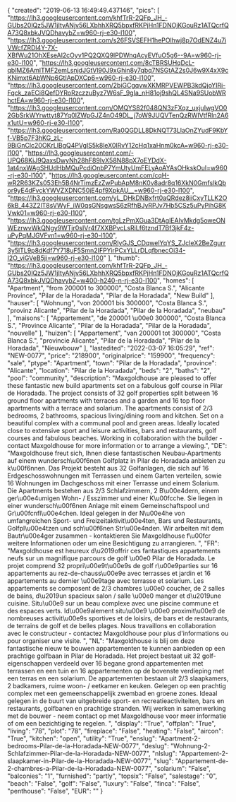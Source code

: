 {
"created": "2019-06-13 16:49:49.437146",
"pics": [
"https://lh3.googleusercontent.com/khfTrR-2QFp_JH_-GUbs20lQz5JW1jItyANjv56LXbhhXRQ5bpxfRKPjHn1FDNOjKGouRz1ATQcrfQA73Q8xbkJVQDhavybZ=w960-rj-e30-l100",
"https://lh3.googleusercontent.com/s26FSVSEFH1hePOlhwj8p7OdENZ4u7iVWcfZRDl4Y-7X-XBfWu21OhXEseAl2cOyv1PQ2QXQ9lPDWnqAcyEVfuO5g6--9A=w960-rj-e30-l100",
"https://lh3.googleusercontent.com/8cTBRSUHqDcL-qblMZ6AmlTMF2emLsnjdJGtVl90J9xGhin8y7qbq7NSGtAZ2s0J6w9X4xX9cKNimxt6AbWNp6GtIApDXCp6=w960-rj-e30-l100",
"https://lh3.googleusercontent.com/2biGCgqvwXKMRPVEWPB3kdQjoYIRi-Fqck_zaECi8QefDYRoRzczzuByz7W6sF_9gIa_nH81oj9shQL4SNa9SUobWRhctEA=w960-rj-e30-l100",
"https://lh3.googleusercontent.com/OMQYS82f048QN3zFXqz_uxjuIwgVO02GbSrkWYrwttyt87Yq0IZWpGJZ4nO49DL_j7oW9JUQVTenQzRWIVtfRln2A6x1utU=w960-rj-e30-l100",
"https://lh3.googleusercontent.com/Ra0QGDLL8DkNQT73LlaOnZYudF9KbYf-VB5p7F3hKG_zL-9BiGnClc20OKrLlBgQ4PVgIS5k8leX0lRvY12cHq1xaHnm0kcA=w960-rj-e30-l100",
"https://lh3.googleusercontent.com/-UPQ68KiJ9QaxsDwyNh28hF89IvX58N88pX7oEYDdX-1at4nxWAgSHUdHbMQuPcdiOnbP7YmUtyUmFELyAoAYAsOHkskOuI=w960-rj-e30-l100",
"https://lh3.googleusercontent.com/cqH-wR2R63KZs053Eh5B4NrTimzEzZwPubApM8nK0v8adr8q16XkN0GmfslkQbor9yE4dFvckYWVZXDNC50jE4pf9XpkAU__=w960-rj-e30-l100",
"https://lh3.googleusercontent.com/yL_DHkDNBxfrt0aQRdez8iiCxyTLLK2O6kB_443Z2lT8sVWyF_iW0qsGNsgwsS6zRfhBJyRPJv7Hb5CSz5uPyPihG8KVwk01=w960-rj-e30-l100",
"https://lh3.googleusercontent.com/tgLzPmXGua3DtAglEAIvMkdg5oweONWEzrwvWkQNgy9WTjr0sIVr4f7XXBPvcLsRiLf6tzndT7Bf3jkF4z-uPyPqMJGVFvn1=w960-rj-e30-l100",
"https://lh3.googleusercontent.com/RlyGJS_CDqwelYqYS_ZJcIeX2BeZgurr3y5lTL9p8dKdf7Y718uF5Smn2IFPYirPCxYLLrDLqfbnecOi34-I2O_viGVeB5ji=w960-rj-e30-l100"
],
"thumb": "https://lh3.googleusercontent.com/khfTrR-2QFp_JH_-GUbs20lQz5JW1jItyANjv56LXbhhXRQ5bpxfRKPjHn1FDNOjKGouRz1ATQcrfQA73Q8xbkJVQDhavybZ=w400-h240-n-rj-e30-l100",
"homes": [
"Apartment",
"from 200001 to 300000",
"Costa Blanca S.",
"Alicante Province",
"Pilar de la Horadada",
"Pilar de la Horadada",
"New Build"
],
"hauser": [
"Wohnung",
"von 200001 bis 300000",
"Costa Blanca S.",
"provinz Alicante",
"Pilar de la Horadada",
"Pilar de la Horadada",
"neubau"
],
"maisons": [
"Appartement",
"de 200001 \u00e0 300000",
"Costa Blanca S.",
"Province Alicante",
"Pilar de la Horadada",
"Pilar de la Horadada",
"nouvelle"
],
"huizen": [
"Appartement",
"van 200001 tot 300000",
"Costa Blanca S.",
"provincie Alicante",
"Pilar de la Horadada",
"Pilar de la Horadada",
"Nieuwbouw"
],
"lastedited": "2022-03-07 16:05:29",
"ref": "NEW-0077",
"price": "218900",
"originalprice": "159900",
"frequency": "sale",
"ptype": "Apartment",
"town": "Pilar de la Horadada",
"province": "Alicante",
"location": "Pilar de la Horadada",
"beds": "2",
"baths": "2",
"pool": "community",
"description": "Maxgoldhouse are pleased to offer these fantastic new build apartments set  on a fabulous golf course in Pilar de Horadada. The project consists of 32  golf properties split between 16 ground floor apartments with terraces and a  garden and 16 top floor apartments with a terrace and solarium. The  apartments consist of 2/3 bedrooms, 2 bathrooms, spacious living/dining  room and kitchen. Set on a beautiful complex with a communal pool and  green areas. Ideally located close to extensive sport and leisure activities,  bars and restaurants, golf courses and fabulous beaches. Working in  collaboration with the builder - contact Maxgoldhouse for more information  or to arrange a viewing.",
"DE": "Maxgoldhouse freut sich, Ihnen diese fantastischen Neubau-Apartments auf einem wundersch\u00f6nen Golfplatz in Pilar de Horadada anbieten zu k\u00f6nnen. Das Projekt besteht aus 32 Golfanlagen, die sich auf 16 Erdgeschosswohnungen mit Terrassen und einem Garten verteilen, sowie 16 Wohnungen im Dachgeschoss mit einer Terrasse und einem Solarium. Die Apartments bestehen aus 2/3 Schlafzimmern, 2 B\u00e4dern, einem ger\u00e4umigen Wohn- / Esszimmer und einer K\u00fcche. Sie liegen in einer wundersch\u00f6nen Anlage mit einem Gemeinschaftspool und Gr\u00fcnfl\u00e4chen. Ideal gelegen in der N\u00e4he von umfangreichen Sport- und Freizeitaktivit\u00e4ten, Bars und Restaurants, Golfpl\u00e4tzen und sch\u00f6nen Str\u00e4nden. Wir arbeiten mit dem Bautr\u00e4ger zusammen - kontaktieren Sie Maxgoldhouse f\u00fcr weitere Informationen oder um eine Besichtigung zu arrangieren.  ",
"FR": "Maxgoldhouse est heureux d\u2019offrir ces fantastiques appartements neufs sur un magnifique parcours de golf \u00e0 Pilar de Horadada. Le projet comprend 32 propri\u00e9t\u00e9s de golf r\u00e9parties sur 16 appartements au rez-de-chauss\u00e9e avec terrasses et jardin et 16 appartements au dernier \u00e9tage avec terrasse et solarium. Les appartements se composent de 2/3 chambres \u00e0 coucher, de 2 salles de bains, d\u2019un spacieux salon / salle \u00e0 manger et d\u2019une cuisine. Situ\u00e9 sur un beau complexe avec une piscine commune et des espaces verts. Id\u00e9alement situ\u00e9 \u00e0 proximit\u00e9 de nombreuses activit\u00e9s sportives et de loisirs, de bars et de restaurants, de terrains de golf et de belles plages. Nous travaillons en collaboration avec le constructeur - contactez Maxgoldhouse pour plus d'informations ou pour organiser une visite.  ",
"NL": "Maxgoldhouse is blij om deze fantastische nieuw te bouwen appartementen te kunnen aanbieden op een prachtige golfbaan in Pilar de Horadada. Het project bestaat uit 32 golf-eigenschappen verdeeld over 16 begane grond appartementen met terrassen en een tuin en 16 appartementen op de bovenste verdieping met een terras en een solarium. De appartementen bestaan uit 2/3 slaapkamers, 2 badkamers, ruime woon- / eetkamer en keuken. Gelegen op een prachtig complex met een gemeenschappelijk zwembad en groene zones. Ideaal gelegen in de buurt van uitgebreide sport- en recreatieactiviteiten, bars en restaurants, golfbanen en prachtige stranden. Wij werken in samenwerking met de bouwer - neem contact op met Maxgoldhouse voor meer informatie of om een bezichtiging te regelen. ",
"display": "True",
"offplan": "True",
"living": "78",
"plot": "78",
"fireplace": "False",
"heating": "False",
"aircon": "True",
"kitchen": "open",
"utility": "True",
"enslug": "Apartment-2-bedrooms-Pilar-de-la-Horadada-NEW-0077",
"deslug": "Wohnung-2-Schlafzimmer-Pilar-de-la-Horadada-NEW-0077",
"nlslug": "Appartement-2-slaapkamer-in-Pilar-de-la-Horadada-NEW-0077",
"slug": "Appartement-de-2-chambres-a-Pilar-de-la-Horadada-NEW-0077",
"solarium": "False",
"balconies": "1",
"furnished": "partly",
"topsix": "False",
"salestage": "0",
"beach": "False",
"golf": "False",
"luxury": "False",
"finca": "False",
"penthouse": "False",
"EUR": ""
}